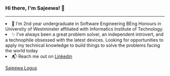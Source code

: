 ### Hi there, I'm Sajeewa! 👋
<hr>

<p>
<li>🌱 I'm 2nd year undergraduate in Software Engineering BEng Honours in University of Westminster affiliated with Informatics Institute of Technology.</li>
<li>✨ I’ve always been a great problem solver, an independent introvert, and a technophile obsessed with the latest devices. Looking for opportunities to apply my technical knowledge to build things to solve the problems facing the world today</li>
<li>📬 Reach me out on <a href="https://www.linkedin.com/in/sajeewa-logus-025885176/">Linkedin</a> </li>
</p> 
<script src="https://platform.linkedin.com/badges/js/profile.js" async defer type="text/javascript"></script>
<div class="badge-base LI-profile-badge" data-locale="en_US" data-size="large" data-theme="light" data-type="HORIZONTAL" data-vanity="sajeewa-logus-025885176" data-version="v1"><a class="badge-base__link LI-simple-link" href="https://lk.linkedin.com/in/sajeewa-logus-025885176?trk=profile-badge">Sajeewa Logus</a></div>

